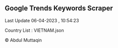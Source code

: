 

## Google Trends Keywords Scraper 
 
Last Update 06-04-2023 , 10:54:23

Country List :
VIETNAM.json



© Abdul Muttaqin 
